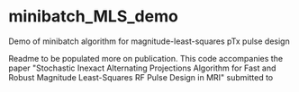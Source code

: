 # minibatch_MLS_demo
Demo of minibatch algorithm for magnitude-least-squares pTx pulse design

Readme to be populated more on publication. This code accompanies the paper "Stochastic Inexact Alternating Projections Algorithm for Fast and Robust Magnitude Least-Squares RF Pulse Design in MRI" submitted to
